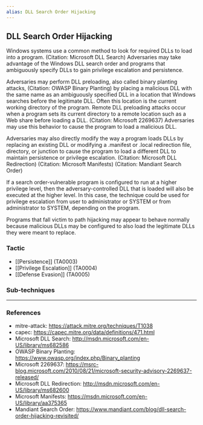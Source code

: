 ```yaml
---
alias: DLL Search Order Hijacking
---
```


## DLL Search Order Hijacking

Windows systems use a common method to look for required DLLs to load into a program. (Citation: Microsoft DLL Search) Adversaries may take advantage of the Windows DLL search order and programs that ambiguously specify DLLs to gain privilege escalation and persistence. 

Adversaries may perform DLL preloading, also called binary planting attacks, (Citation: OWASP Binary Planting) by placing a malicious DLL with the same name as an ambiguously specified DLL in a location that Windows searches before the legitimate DLL. Often this location is the current working directory of the program. Remote DLL preloading attacks occur when a program sets its current directory to a remote location such as a Web share before loading a DLL. (Citation: Microsoft 2269637) Adversaries may use this behavior to cause the program to load a malicious DLL. 

Adversaries may also directly modify the way a program loads DLLs by replacing an existing DLL or modifying a .manifest or .local redirection file, directory, or junction to cause the program to load a different DLL to maintain persistence or privilege escalation. (Citation: Microsoft DLL Redirection) (Citation: Microsoft Manifests) (Citation: Mandiant Search Order)

If a search order-vulnerable program is configured to run at a higher privilege level, then the adversary-controlled DLL that is loaded will also be executed at the higher level. In this case, the technique could be used for privilege escalation from user to administrator or SYSTEM or from administrator to SYSTEM, depending on the program.

Programs that fall victim to path hijacking may appear to behave normally because malicious DLLs may be configured to also load the legitimate DLLs they were meant to replace.


### Tactic

- [[Persistence]] (TA0003)
- [[Privilege Escalation]] (TA0004)
- [[Defense Evasion]] (TA0005)

### Sub-techniques


---
### References

- mitre-attack: https://attack.mitre.org/techniques/T1038
- capec: https://capec.mitre.org/data/definitions/471.html
- Microsoft DLL Search: http://msdn.microsoft.com/en-US/library/ms682586
- OWASP Binary Planting: https://www.owasp.org/index.php/Binary_planting
- Microsoft 2269637: https://msrc-blog.microsoft.com/2010/08/21/microsoft-security-advisory-2269637-released/
- Microsoft DLL Redirection: http://msdn.microsoft.com/en-US/library/ms682600
- Microsoft Manifests: https://msdn.microsoft.com/en-US/library/aa375365
- Mandiant Search Order: https://www.mandiant.com/blog/dll-search-order-hijacking-revisited/
